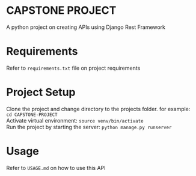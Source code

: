 # CAPSTONE PROJECT
A python project on creating APIs using Django Rest Framework

# Requirements
Refer to `requirements.txt` file on project requirements

# Project Setup
Clone the project and change directory to the projects folder. for example: `cd CAPSTONE-PROJECT`  
Activate virtual environment: `source venv/bin/activate`  
Run the project by starting the server: `python manage.py runserver`

# Usage
Refer to `USAGE.md` on how to use this API